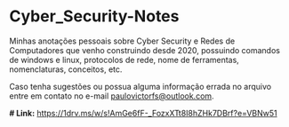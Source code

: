 # Cyber_Security-Notes
Minhas anotações pessoais sobre Cyber Security e Redes de Computadores que venho construindo desde 2020, possuindo comandos de windows e linux, protocolos de rede, nome de ferramentas, nomenclaturas, conceitos, etc.

Caso tenha sugestões ou possua alguma informação errada no arquivo entre em contato no e-mail paulovictorfs@outlook.com.

**# Link:** https://1drv.ms/w/s!AmGe6fF-_FozxXTt8I8hZHk7DBrf?e=VBNw51
